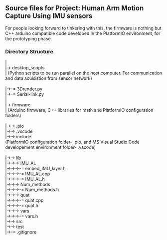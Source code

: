 ## Source files for Project: Human Arm Motion Capture Using IMU sensors
For people looking forward to tinkering with this, the firmware is nothing but C++ arduino compatible code developed in the PlatformIO environment, for the prototyping phase.

### Directory Structure
  |\
  |-> desktop_scripts\
  |   (Python scripts to be run parallel on the host computer. For communication and data acuisistion from sensor network)\
  \
  |->-= 3Drender.py\
  |->-= Serial-link.py\
  |\
  |-> firmware\
  |   (Arduino firmware, C++ libraries for math and PlatformIO configuration folders)\
  \
  |->-> .pio\
  |->-> .vscode\
  |->-> include\
        (PlatformIO configuration folder- .pio, and MS Visual Studio Code developement environment folder- .vscode)\
  \
  |->-> lib\
  |->->-> IMU_AL\
  |->->->-= embed_IMU_layer.h\
  |->->->-= IMU_AL.cpp\
  |->->->-= IMU_AL.h\
  |->->-> Num_methods\
  |->->->-= Num_methods.h\
  |->->-> quat\
  |->->->-= quat.cpp\
  |->->->-= quat.h\
  |->->-> vars\
  |->->->-= vars.h\
  |->-> src\
  |->-> test\
  |->-= .gitignore
